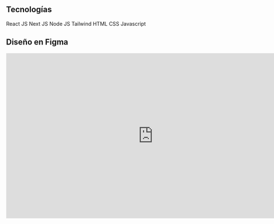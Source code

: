 ## Tecnologías

React JS
Next JS
Node JS
Tailwind
HTML
CSS
Javascript

## Diseño en Figma

<iframe style="border: 1px solid rgba(0, 0, 0, 0.1);" width="800" height="450" src="https://www.figma.com/embed?embed_host=share&url=https%3A%2F%2Fwww.figma.com%2Ffile%2Fnwp2YnqmwihRYWfapI95Qd%2FUntitled%3Ftype%3Ddesign%26node-id%3D0%253A1%26t%3DHQTB0NpCFztBOK3R-1" allowfullscreen></iframe>
